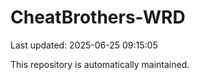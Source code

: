 # CheatBrothers-WRD

Last updated: 2025-06-25 09:15:05

This repository is automatically maintained.

